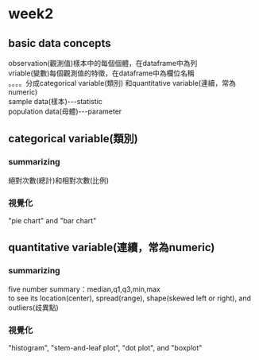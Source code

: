 # week2
## basic data concepts
observation(觀測值)樣本中的每個個體，在dataframe中為列<br />
vriable(變數)每個觀測值的特徵，在dataframe中為欄位名稱<br/>
。。。。分成categorical variable(類別) 和quantitative variable(連續，常為numeric)<br />
sample data(樣本)---statistic<br />
population data(母體)---parameter<br />

## categorical variable(類別)
### summarizing
絕對次數(總計)和相對次數(比例)
### 視覺化
"pie chart" and "bar chart"

## quantitative variable(連續，常為numeric)
### summarizing
five number summary：median,q1,q3,min,max<br />
to see its location(center), spread(range), shape(skewed left or right), and outliers(歧異點)
### 視覺化
"histogram", "stem-and-leaf plot", "dot plot", and "boxplot"
